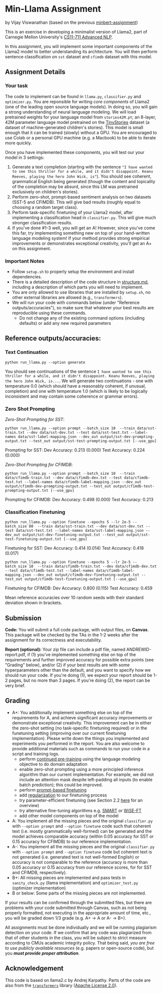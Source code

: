 # Min-Llama Assignment

by Vijay Viswanathan (based on the previous [minbert-assignment](https://github.com/neubig/minbert-assignment))

This is an exercise in developing a minimalist version of Llama2, part of Carnegie Mellon University's [CS11-711 Advanced NLP](http://phontron.com/class/anlp2024/).

In this assignment, you will implement some important components of the Llama2 model to better understanding its architecture.
You will then perform sentence classification on `sst` dataset and `cfimdb` dataset with this model.

## Assignment Details

### Your task

The code to implement can be found in `llama.py`, `classifier.py` and `optimizer.py`. You are reponsible for writing _core components_ of Llama2 (one of the leading open source language models). In doing so, you will gain a strong understanding of neural language modeling. We will load pretrained weights for your language model from `stories42M.pt`; an 8-layer, 42M parameter language model pretrained on the [TinyStories](https://arxiv.org/abs/2305.07759) dataset (a dataset of machine-generated children's stories). This model is small enough that it can be trained (slowly) without a GPU. You are encouraged to use Colab or a personal GPU machine (e.g. a Macbook) to be able to iterate more quickly.

Once you have implemented these components, you will test our your model in 3 settings:

1. Generate a text completion (starting with the sentence `"I have wanted to see this thriller for a while, and it didn't disappoint. Keanu Reeves, playing the hero John Wick, is"`). You should see coherent, grammatical English being generated (though the content and topicality of the completion may be absurd, since this LM was pretrained exclusively on children's stories).
2. Perform zero-shot, prompt-based sentiment analysis on two datasets (SST-5 and CFIMDB). This will give bad results (roughly equal to choosing a random target class).
3. Perform task-specific finetuning of your Llama2 model, after implementing a classification head in `classifier.py`. This will give much stronger classification results.
4. If you've done #1-3 well, you will get an A! However, since you've come this far, try implementing something new on top of your hand-written language modeling system! If your method provides strong empirical improvements or demonstrates exceptional creativity, you'll get an A+ on this assignment.

### Important Notes

- Follow `setup.sh` to properly setup the environment and install dependencies.
- There is a detailed description of the code structure in [structure.md](./structure.md), including a description of which parts you will need to implement.
- You are only allowed to use libraries that are installed by `setup.sh`, no other external libraries are allowed (e.g., `transformers`).
- We will run your code with commands below (under "Reference outputs/accuracies"), so make sure that whatever your best results are reproducible using these commands.
  - Do not change any of the existing command options (including defaults) or add any new required parameters

## Reference outputs/accuracies:

### Text Continuation

```shell
python run_llama.py --option generate
```

You should see continuations of the sentence `I have wanted to see this thriller for a while, and it didn't disappoint. Keanu Reeves, playing the hero John Wick, is...`. We will generate two continuations - one with temperature 0.0 (which should have a reasonably coherent, if unusual, completion) and one with temperature 1.0 (which is likely to be logically inconsistent and may contain some coherence or grammar errors).

### Zero Shot Prompting

_Zero-Shot Prompting for SST_:

```shell
python run_llama.py --option prompt --batch_size 10  --train data/sst-train.txt --dev data/sst-dev.txt --test data/sst-test.txt --label-names data/sst-label-mapping.json --dev_out output/sst-dev-prompting-output.txt --test_out output/sst-test-prompting-output.txt [--use_gpu]
```

Prompting for SST:
Dev Accuracy: 0.213 (0.000)
Test Accuracy: 0.224 (0.000)

_Zero-Shot Prompting for CFIMDB_:

```shell
python run_llama.py --option prompt --batch_size 10  --train data/cfimdb-train.txt --dev data/cfimdb-dev.txt --test data/cfimdb-test.txt --label-names data/cfimdb-label-mapping.json --dev_out output/cfimdb-dev-prompting-output.txt --test_out output/cfimdb-test-prompting-output.txt [--use_gpu]
```

Prompting for CFIMDB:
Dev Accuracy: 0.498 (0.000)
Test Accuracy: 0.213

### Classification Finetuning

```shell
python run_llama.py --option finetune --epochs 5 --lr 2e-5 --batch_size 80  --train data/sst-train.txt --dev data/sst-dev.txt --test data/sst-test.txt --label-names data/sst-label-mapping.json --dev_out output/sst-dev-finetuning-output.txt --test_out output/sst-test-finetuning-output.txt [--use_gpu]
```

Finetuning for SST:
Dev Accuracy: 0.414 (0.014)
Test Accuracy: 0.418 (0.017)

```shell
python run_llama.py --option finetune --epochs 5 --lr 2e-5 --batch_size 10  --train data/cfimdb-train.txt --dev data/cfimdb-dev.txt --test data/cfimdb-test.txt --label-names data/cfimdb-label-mapping.json --dev_out output/cfimdb-dev-finetuning-output.txt --test_out output/cfimdb-test-finetuning-output.txt [--use_gpu]
```

Finetuning for CFIMDB:
Dev Accuracy: 0.800 (0.115)
Test Accuracy: 0.459

Mean reference accuracies over 10 random seeds with their standard deviation shown in brackets.

## Submission

**Code:**
You will submit a full code package, with output files, on **Canvas**. This package will be checked by the TAs in the 1-2 weeks
after the assignment for its correctness and executability.

**Report (optional):** Your zip file can include a pdf file, named ANDREWID-report.pdf, if (1) you've implemented something else on top of the requirements and further improved accuracy for possible extra points (see "Grading" below), and/or (2) if your best results are with some hyperparameters other than the default, and you want to specify how we should run your code. If you're doing (1), we expect your report should be 1-2 pages, but no more than 3 pages. If you're doing (2), the report can be very brief.

## Grading

- A+: You additionally implement something else on top of the requirements for A, and achieve significant accuracy improvements or demonstrate exceptional creativity. This improvement can be in either the zero-shot setting (no task-specific finetuning required) or in the funetuning setting (improving over our current finetuning implementation). Please write down the things you implemented and experiments you performed in the report. You are also welcome to provide additional materials such as commands to run your code in a script and training logs.
  - perform [continued pre-training](https://arxiv.org/abs/2004.10964) using the language modeling objective to do domain adaptation
  - enable zero-shot prompting using a more principled inference algorithm than our current implementation. For example, we did not include an attention mask despite left-padding all inputs (to enable batch prediction); this could be improved.
  - perform [prompt-based finetuning](https://arxiv.org/abs/2109.01247)
  - add [regularization](https://arxiv.org/abs/1909.11299) to our finetuning process
  - try parameter-efficient finetuning (see Section 2.2 [here](https://arxiv.org/abs/2110.04366) for an overview)
  - try alternative fine-tuning algorithms e.g. [SMART](https://www.aclweb.org/anthology/2020.acl-main.197) or [WiSE-FT](https://arxiv.org/abs/2109.01903)
  - add other model components on top of the model
- A: You implement all the missing pieces and the original `classifier.py` with `--option prompt` and `--option finetune` code such that coherent text (i.e. mostly grammatically well-formed) can be generated and the model achieves comparable accuracy (within 0.05 accuracy for SST or 0.15 accuracy for CFIMDB) to our reference implementation.
- A-: You implement all the missing pieces and the original `classifier.py` with `--option prompt` and `--option finetune` code but coherent text is not generated (i.e. generated text is not well-formed English) or accuracy is not comparable to the reference (accuracy is more than 0.05 accuracy or 0.15 accuracy from our reference scores, for for SST and CFIMDB, respectively).
- B+: All missing pieces are implemented and pass tests in `sanity_check.py` (llama implementation) and `optimizer_test.py` (optimizer implementation)
- B or below: Some parts of the missing pieces are not implemented.

If your results can be confirmed through the submitted files, but there are problems with your code submitted through Canvas, such as not being properly formatted, not executing in the appropriate amount of time, etc., you will be graded down 1/3 grade (e.g. A+ -> A or A- -> B+).

All assignments must be done individually and we will be running plagiarism detection on your code. If we confirm that any code was plagiarized from that of other students in the class, you will be subject to strict measure according to CMUs academic integrity policy. That being said, _you are free to use publicly available resources_ (e.g. papers or open-source
code), but you **_must provide proper attribution_**.

## Acknowledgement

This code is based on llama2.c by Andrej Karpathy. Parts of the code are also from the [`transformers`](https://github.com/huggingface/transformers) library ([Apache License 2.0](./LICENSE)).
